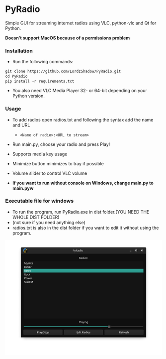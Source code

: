 # PyRadio
Simple GUI for streaming internet radios using VLC, python-vlc and Qt for Python.

**Doesn't support MacOS because of a permissions problem**

### Installation

- Run the following commands:

```
git clone https://github.com/LordzShadow/PyRadio.git
cd PyRadio
pip install -r requirements.txt
```
- You also need VLC Media Player 32- or 64-bit depending on your Python version.

### Usage

- To add radios open radios.txt and following the syntax add the name and URL
    - `<Name of radio>:<URL to stream>`
- Run main.py, choose your radio and press Play!

- Supports media key usage
- Minimize button minimizes to tray if possible
- Volume slider to control VLC volume

- **If you want to run without console on Windows, change main.py to main.pyw**

### Executable file for windows
- To run the program, run PyRadio.exe in dist folder.(YOU NEED THE WHOLE DIST FOLDER)
- (not sure if you need anything else)
- radios.txt is also in the dist folder if you want to edit it without using the program.

![Image of App](imageofapp.png)


